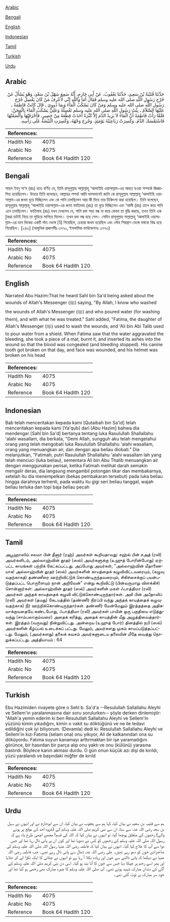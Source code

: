 [Arabic](#arabic)

[Bengali](#bengali)

[English](#english)

[Indonesian](#indonesian)

[Tamil](#tamil)

[Turkish](#turkish)

[Urdu](#urdu)

## Arabic


<div dir="rtl" lang="ar" style={{fontSize:'larger',backgroundColor:'#f8f9fa',padding:20}}>
حَدَّثَنَا قُتَيْبَةُ بْنُ سَعِيدٍ، حَدَّثَنَا يَعْقُوبُ، عَنْ أَبِي حَازِمٍ، أَنَّهُ سَمِعَ سَهْلَ بْنَ سَعْدٍ، وَهْوَ يُسْأَلُ عَنْ جُرْحِ رَسُولِ اللَّهِ صلى الله عليه وسلم فَقَالَ أَمَا وَاللَّهِ إِنِّي لأَعْرِفُ مَنْ كَانَ يَغْسِلُ جُرْحَ رَسُولِ اللَّهِ صلى الله عليه وسلم وَمَنْ كَانَ يَسْكُبُ الْمَاءَ وَبِمَا دُووِيَ ـ قَالَ كَانَتْ فَاطِمَةُ ـ عَلَيْهَا السَّلاَمُ ـ بِنْتُ رَسُولِ اللَّهِ صلى الله عليه وسلم تَغْسِلُهُ وَعَلِيٌّ يَسْكُبُ الْمَاءَ بِالْمِجَنِّ، فَلَمَّا رَأَتْ فَاطِمَةُ أَنَّ الْمَاءَ لاَ يَزِيدُ الدَّمَ إِلاَّ كَثْرَةً أَخَذَتْ قِطْعَةً مِنْ حَصِيرٍ، فَأَحْرَقَتْهَا وَأَلْصَقَتْهَا فَاسْتَمْسَكَ الدَّمُ، وَكُسِرَتْ رَبَاعِيَتُهُ يَوْمَئِذٍ، وَجُرِحَ وَجْهُهُ، وَكُسِرَتِ الْبَيْضَةُ عَلَى رَأْسِهِ‏.‏
</div>
<div style={{backgroundColor:'#f8f9fa',padding:20, marginBottom: 10}}><table> <thead> <tr> <th>References:</th> <th></th> </tr> </thead> <tbody><tr><td>Hadith No</td><td>4075</td></tr><tr><td>Arabic No</td><td>4075</td></tr><tr><td>Reference</td><td>Book 64 Hadith 120</td></tr></tbody></table></div>

## Bengali


<div dir="ltr" lang="bn" style={{fontSize:'larger',backgroundColor:'#f8f9fa',padding:20}}>
সাহল ইবনু সা‘দ (রাঃ) হতে বর্ণিত যে, তিনি রাসূলুল্লাহ সাল্লাল্লাহু ‘আলাইহি ওয়াসাল্লাম-এর আহত হওয়া সম্পর্কে জিজ্ঞাসিত হয়েছিলেন। উত্তরে তিনি বলেছেন, আল্লাহর শপথ! আমি ভালভাবেই জানি কে রাসূলুল্লাহ সাল্লাল্লাহু ‘আলাইহি ওয়াসাল্লাম-এর জখম ধুয়ে দিচ্ছিলেন এবং কে পানি ঢালছিলেন আর কী দিয়ে তার চিকিৎসা করা হয়েছিল। তিনি বলেছেন, রাসূলুল্লাহ সাল্লাল্লাহু ‘আলাইহি ওয়াসাল্লাম-এর কন্যা ফাতিমাহ (রাঃ) তা ধুয়ে দিচ্ছিলেন এবং ‘আলী (রাঃ) ঢালে করে পানি এনে ঢালছিলেন। ফাতিমাহ (রাঃ) যখন দেখলেন যে, পানি রক্ত পড়া বন্ধ না করে কেবল তা বৃদ্ধি করছে, তখন তিনি এক টুকরা চাটাই নিয়ে তা পুড়িয়ে লাগিয়ে দিলেন। তখন রক্ত বন্ধ হয়ে গেল। সেদিন রাসূলুল্লাহ সাল্লাল্লাহু ‘আলাইহি ওয়াসাল্লাম-এর ডান দিকের একটি দাঁত ভেঙ্গে [1] গিয়েছিল, চেহারা জখম হয়েছিল এবং লৌহ শিরস্ত্রাণ ভেঙ্গে মস্তকে বিদ্ধ হয়ে গিয়েছিল। [২৪৩] (আধুনিক প্রকাশনীঃ ৩৭৭০, ইসলামিক ফাউন্ডেশনঃ ৩৭৭৩)
</div>
<div style={{backgroundColor:'#f8f9fa',padding:20, marginBottom: 10}}><table> <thead> <tr> <th>References:</th> <th></th> </tr> </thead> <tbody><tr><td>Hadith No</td><td>4075</td></tr><tr><td>Arabic No</td><td>4075</td></tr><tr><td>Reference</td><td>Book 64 Hadith 120</td></tr></tbody></table></div>

## English


<div dir="ltr" lang="en" style={{fontSize:'larger',backgroundColor:'#f8f9fa',padding:20}}>
Narrated Abu Hazim:That he heard Sahl bin Sa'd being asked about the wounds of Allah's Messenger (ﷺ) saying, "By Allah, I know who washed the wounds of Allah's Messenger (ﷺ) and who poured water (for washing them), and with what he was treated." Sahl added, "Fatima, the daughter of Allah's Messenger (ﷺ) used to wash the wounds, and 'Ali bin Abi Talib used to pour water from a shield. When Fatima saw that the water aggravated the bleeding, she took a piece of a mat, burnt it, and inserted its ashes into the wound so that the blood was congealed (and bleeding stopped). His canine tooth got broken on that day, and face was wounded, and his helmet was broken on his head
</div>
<div style={{backgroundColor:'#f8f9fa',padding:20, marginBottom: 10}}><table> <thead> <tr> <th>References:</th> <th></th> </tr> </thead> <tbody><tr><td>Hadith No</td><td>4075</td></tr><tr><td>Arabic No</td><td>4075</td></tr><tr><td>Reference</td><td>Book 64 Hadith 120</td></tr></tbody></table></div>

## Indonesian


<div dir="ltr" lang="id" style={{fontSize:'larger',backgroundColor:'#f8f9fa',padding:20}}>
Bab telah menceritakan kepada kami [Qutaibah bin Sa'id] telah menceritakan kepada kami [Ya'qub] dari [Abu Hazim] bahwa dia mendengar [Sahl bin Sa'd] bertanya tentang luka Rasulullah Shallallahu 'alahi wasallam, dia berkata, "Demi Allah, sungguh aku telah mengetahui orang yang telah mengobati luka Rasulullah Shallallahu 'alahi wasallam, orang yang menuangkan air, dan dengan apa beliau diobati." Dia melanjutkan, "Fatimah, putri Rasulullah Shallallahu 'alahi wasallam lah yang telah mencuci (luka beliau), sementara Ali bin Abu Thalib menuangkan air dengan menggunakan perisai, ketika Fatimah melihat darah semakin mengalir deras, dia langsung mengambil potongan tikar dan membakarnya, setelah itu dia menempelkan (bekas pembakaran tersebut) pada luka beliau hingga darahnya terhenti, pada waktu itu gigi seri beliau tanggal, wajah beliau terluka dan topi baja beliau pecah
</div>
<div style={{backgroundColor:'#f8f9fa',padding:20, marginBottom: 10}}><table> <thead> <tr> <th>References:</th> <th></th> </tr> </thead> <tbody><tr><td>Hadith No</td><td>4075</td></tr><tr><td>Arabic No</td><td>4075</td></tr><tr><td>Reference</td><td>Book 64 Hadith 120</td></tr></tbody></table></div>

## Tamil


<div dir="ltr" lang="ta" style={{fontSize:'larger',backgroundColor:'#f8f9fa',padding:20}}>
அபூஹாஸிம் சலமா பின் தீனார் (ரஹ்) அவர்கள் கூறியதாவது: சஹ்ல் பின் சஅத் (ரலி) அவர்களிடம், அல்லாஹ்வின் தூதர் (ஸல்) அவர்களுக்கு (உஹுத் போரின்போது) ஏற்பட்ட காயங்கள் பற்றிக் கேட்கப்பட்டது. அப்போது அவர்கள், “அல்லாஹ்வின் மீதாணையாக! அல்லாஹ்வின் தூதர் (ஸல்) அவர்களின் காயத்தைக் கழுவிவிட்டவரையும், (கழுவு வதற்காகத்) தண்ணீரை ஊற்றிவிட்டுக் கொண்டிருந்தவரையும், சிகிச்சைக்குப் பயன்படுத்தப்பட்ட பொருளையும் நான் அறிவேன்” என்று கூறிவிட்டு (பின்வருமாறு விளக்கிச்) சொன்னார்கள்: அல்லாஹ்வின் தூதர் (ஸல்) அவர்களின் மகள் ஃபாத்திமா (ரலி) அவர்கள் அந்தக் காயத்தைக் கழுவி விட்டுக்கொண்டிருந்தார்கள். அலீ பின் அபீதாலிப் (ரலி) அவர்கள் (தமது) கேடயத்தில் (தண்ணீர் நிரப்பி வந்து அந்தக் காயத்தைக் கழுவுவதற்காக) நீர் ஊற்றிக்கொண்டிருந்தார்கள். தண்ணீர் மேன்மேலும் இரத்தத்தை அதிகமாக்குவதையே கண்டபோது, ஃபாத்திமா (ரலி) அவர்கள் பாயின் ஒரு பகுதியை எடுத்துவந்து (சாம்பலாகும்வரை) அதைக் கரித்து, அதைக் காயத்தின் மீது அழுத்திவைத்தார்கள். இரத்தம் (வருவது) நின்றுவிட்டது. அன்றைய (உஹுத் போர்) தினத்தில் நபி (ஸல்) அவர்களின் கீழ்ப்பல் உடைக்கப் பட்டது. மேலும், அவர்களது முகம் காயப்படுத்தப்பட்டது. மேலும், (அவர்களது) தலைக் கவசம் அவர்களுடைய தலையின் மீதே வைத்து நொறுக்கப்பட்டது. அத்தியாயம் : 64
</div>
<div style={{backgroundColor:'#f8f9fa',padding:20, marginBottom: 10}}><table> <thead> <tr> <th>References:</th> <th></th> </tr> </thead> <tbody><tr><td>Hadith No</td><td>4075</td></tr><tr><td>Arabic No</td><td>4075</td></tr><tr><td>Reference</td><td>Book 64 Hadith 120</td></tr></tbody></table></div>

## Turkish


<div dir="ltr" lang="tr" style={{fontSize:'larger',backgroundColor:'#f8f9fa',padding:20}}>
Ebu Hazimiden rivayete göre o Sehl b. Sa'd'a --Resulullah Sallallahu Aleyhi ve Sellem'in yaralanmasına dair soru sorulurken-- şöyle derken dinlemiştir: "Allah'a yemin ederim ki ben Resulullah Sallallahu Aleyhi ve Sellem'in yüzünü kimin yıkadığını, kimin o vakit su döktüğünü ve ne ile tedavi edildiğini çok iyi biliyorum. (Devamla) dedi ki: Resulullah Sallallahu Aleyhi ve Sellem'in kızı Fatıma (selam ona) onu yıkıyor, Ali de kalkanından ona su döküyordu. Fatıma suyun kanamayı arttırmaktan bir işe yaramadığını görünce, bir hasırdan bir parça alıp onu yaktı ve onu (külünü) yarasına bastırdı. Böylece kanın akması durdu. O gün onun küçük azı dişi de kırıldı, yüzü yaralandı ve başındaki miğfer de kırıld
</div>
<div style={{backgroundColor:'#f8f9fa',padding:20, marginBottom: 10}}><table> <thead> <tr> <th>References:</th> <th></th> </tr> </thead> <tbody><tr><td>Hadith No</td><td>4075</td></tr><tr><td>Arabic No</td><td>4075</td></tr><tr><td>Reference</td><td>Book 64 Hadith 120</td></tr></tbody></table></div>

## Urdu


<div dir="rtl" lang="ur" style={{fontSize:'larger',backgroundColor:'#f8f9fa',padding:20}}>
ہم سے قتیبہ بن سعید نے بیان کیا، کہا ہم سے یعقوب نے بیان کیا، ان سے ابوحازم نے اور انہوں نے سہل بن سعد رضی اللہ عنہ سے سنا، ان سے نبی کریم صلی اللہ علیہ وسلم کے (غزوہ احد کے موقع پر ہونے والے) زخموں کے متعلق پوچھا گیا، تو انہوں نے بیان کیا کہ اللہ کی قسم! مجھے اچھی طرح یاد ہے کہ رسول اللہ صلی اللہ علیہ وسلم کے زخموں کو کس نے دھویا تھا اور کون ان پر پانی ڈال رہا تھا اور جس دوا سے آپ کا علاج کیا گیا۔ انہوں نے بیان کیا کہ فاطمہ رضی اللہ عنہا رسول اللہ صلی اللہ علیہ وسلم کی صاحبزادی خون کو دھو رہی تھیں۔ علی رضی اللہ عنہ ڈھال سے پانی ڈال رہے تھے۔ جب فاطمہ رضی اللہ عنہا نے دیکھا کہ پانی ڈالنے سے خون اور زیادہ نکلا آ رہا ہے تو انہوں نے چٹائی کا ایک ٹکڑا لے کر جلایا اور پھر اسے زخم پر چپکا دیا جس سے خون کا آنا بند ہو گیا۔ اسی دن نبی کریم صلی اللہ علیہ وسلم کے آگے کے دندان مبارک شہید ہوئے تھے۔ آپ صلی اللہ علیہ وسلم کا چہرہ مبارک بھی زخمی ہو گیا تھا اور خود سر مبارک پر ٹوٹ گئی تھی۔
</div>
<div style={{backgroundColor:'#f8f9fa',padding:20, marginBottom: 10}}><table> <thead> <tr> <th>References:</th> <th></th> </tr> </thead> <tbody><tr><td>Hadith No</td><td>4075</td></tr><tr><td>Arabic No</td><td>4075</td></tr><tr><td>Reference</td><td>Book 64 Hadith 120</td></tr></tbody></table></div>